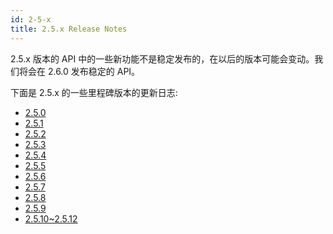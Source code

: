 ```yaml
---
id: 2-5-x
title: 2.5.x Release Notes
---
```


2.5.x 版本的 API 中的一些新功能不是稳定发布的，在以后的版本可能会变动。我们将会在 2.6.0 发布稳定的 API。

下面是 2.5.x 的一些里程碑版本的更新日志:

- [2.5.0](./2-5-x/M-2-5-0)
- [2.5.1](./2-5-x/M-2-5-1)
- [2.5.2](./2-5-x/M-2-5-2)
- [2.5.3](./2-5-x/M-2-5-3)
- [2.5.4](./2-5-x/M-2-5-4)
- [2.5.5](./2-5-x/M-2-5-5)
- [2.5.6](./2-5-x/M-2-5-6)
- [2.5.7](./2-5-x/M-2-5-7)
- [2.5.8](./2-5-x/M-2-5-8)
- [2.5.9](./2-5-x/M-2-5-9)
- [2.5.10~2.5.12](./2-5-x/M-2-5-10)
